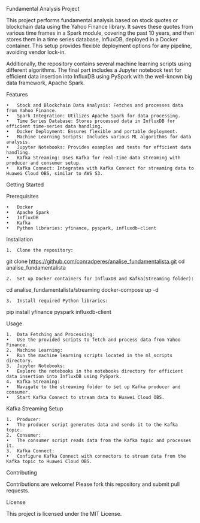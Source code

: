 Fundamental Analysis Project

This project performs fundamental analysis based on stock quotes or blockchain data using the Yahoo Finance library. It saves these quotes from various time frames in a Spark module, covering the past 10 years, and then stores them in a time series database, InfluxDB, deployed in a Docker container. This setup provides flexible deployment options for any pipeline, avoiding vendor lock-in.

Additionally, the repository contains several machine learning scripts using different algorithms. The final part includes a Jupyter notebook test for efficient data insertion into InfluxDB using PySpark with the well-known big data framework, Apache Spark.

Features

	•	Stock and Blockchain Data Analysis: Fetches and processes data from Yahoo Finance.
	•	Spark Integration: Utilizes Apache Spark for data processing.
	•	Time Series Database: Stores processed data in InfluxDB for efficient time-series data handling.
	•	Docker Deployment: Ensures flexible and portable deployment.
	•	Machine Learning Scripts: Includes various ML algorithms for data analysis.
	•	Jupyter Notebooks: Provides examples and tests for efficient data handling.
	•	Kafka Streaming: Uses Kafka for real-time data streaming with producer and consumer setup.
	•	Kafka Connect: Integrates with Kafka Connect for streaming data to Huawei Cloud OBS, similar to AWS S3.

Getting Started

Prerequisites

	•	Docker
	•	Apache Spark
	•	InfluxDB
	•	Kafka
	•	Python libraries: yfinance, pyspark, influxdb-client

Installation

	1.	Clone the repository:

 git clone https://github.com/conradperes/analise_fundamentalista.git
 cd analise_fundamentalista

	2.	Set up Docker containers for InfluxDB and Kafka(Streaming folder):
    
cd analise_fundamentalista/streaming
docker-compose up -d

	3.	Install required Python libraries:
 pip install yfinance pyspark influxdb-client


Usage

	1.	Data Fetching and Processing:
	•	Use the provided scripts to fetch and process data from Yahoo Finance.
	2.	Machine Learning:
	•	Run the machine learning scripts located in the ml_scripts directory.
	3.	Jupyter Notebooks:
	•	Explore the notebooks in the notebooks directory for efficient data insertion into InfluxDB using PySpark.
	4.	Kafka Streaming:
	•	Navigate to the streaming folder to set up Kafka producer and consumer.
	•	Start Kafka Connect to stream data to Huawei Cloud OBS.

Kafka Streaming Setup

	1.	Producer:
	•	The producer script generates data and sends it to the Kafka topic.
	2.	Consumer:
	•	The consumer script reads data from the Kafka topic and processes it.
	3.	Kafka Connect:
	•	Configure Kafka Connect with connectors to stream data from the Kafka topic to Huawei Cloud OBS.

Contributing

Contributions are welcome! Please fork this repository and submit pull requests.

License

This project is licensed under the MIT License.
